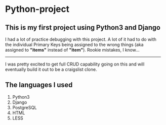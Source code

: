 # Python-project
## This is my first project using Python3 and Django

I had a lot of practice debugging with this project. A lot of it had to do with the individual Primary Keys being assigned to the wrong things (aka assigned to __"items"__ instead of __"item"__). Rookie mistakes, I know...

----

I was pretty excited to get full CRUD capability going on this and will eventually build it out to be a craigslist clone.

## The languages I used
1. Python3
2. Django
3. PostgreSQL
4. HTML
5. LESS

